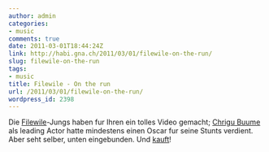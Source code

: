 ```yaml
---
author: admin
categories:
- music
comments: true
date: 2011-03-01T18:44:24Z
link: http://habi.gna.ch/2011/03/01/filewile-on-the-run/
slug: filewile-on-the-run
tags:
- music
title: Filewile - On the run
url: /2011/03/01/filewile-on-the-run/
wordpress_id: 2398
---
```


Die [Filewile](http://www.filewile.com/)-Jungs haben fur Ihren ein tolles Video gemacht; [Chrigu Buume](http://www.swisstricks.com/crew/) als leading Actor hatte mindestens einen Oscar fur seine Stunts verdient. Aber seht selber, unten eingebunden. Und [kauft](http://itunes.apple.com/ch/album/on-the-run/id369543490)!



